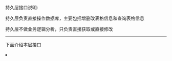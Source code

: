 <p> 持久层接口说明:
<p> 持久层负责直接操作数据库，主要包括增删改表格信息和查询表格信息
<p> 持久层不做业务逻辑分析，只负责直接获取或直接修改

----------
<p> 下面介绍本层接口
<li>  
